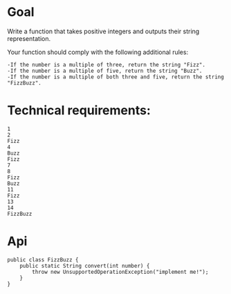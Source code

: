 # Goal
Write a function that takes positive integers and outputs their string representation.

Your function should comply with the following additional rules:

    -If the number is a multiple of three, return the string "Fizz".
    -If the number is a multiple of five, return the string "Buzz".
    -If the number is a multiple of both three and five, return the string "FizzBuzz".

# Technical requirements:

```
1
2
Fizz
4
Buzz
Fizz
7
8
Fizz
Buzz
11
Fizz
13
14
FizzBuzz
```

# Api

```
public class FizzBuzz {
    public static String convert(int number) {
        throw new UnsupportedOperationException("implement me!");
    }
}
```

